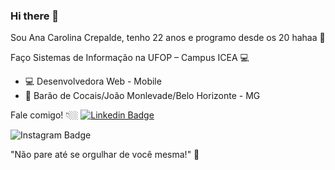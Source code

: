 ### Hi there 👋

Sou Ana Carolina Crepalde, tenho 22 anos e programo desde os 20 hahaa 🥰

Faço Sistemas de Informação na UFOP – Campus ICEA  💻

- 💻 Desenvolvedora Web - Mobile
- 📍 Barão de Cocais/João Monlevade/Belo Horizonte - MG


Fale comigo! 👇🏼
[![Linkedin Badge](https://img.shields.io/badge/-LinkedIn-blue?style=flat-square&logo=Linkedin&logoColor=white&link=https://www.linkedin.com/in/anacscrepaldeguimar%C3%A3es/)](https://www.linkedin.com/in/anacscrepaldeguimar%C3%A3es/) 

![Instagram Badge](https://img.shields.io/badge/-Instagram-brown?style=flat-square&logo=Instagram&logoColor=white&link=https://www.instagram.com/anacrepalde/)

"Não pare até se orgulhar de você mesma!" 🧠
